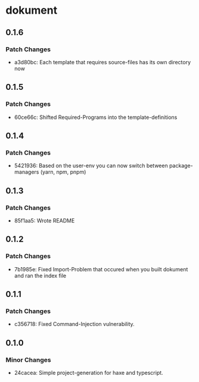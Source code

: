 # dokument

## 0.1.6

### Patch Changes

- a3d80bc: Each template that requires source-files has its own directory now

## 0.1.5

### Patch Changes

- 60ce66c: Shifted Required-Programs into the template-definitions

## 0.1.4

### Patch Changes

- 5421936: Based on the user-env you can now switch between package-managers (yarn, npm, pnpm)

## 0.1.3

### Patch Changes

- 85f1aa5: Wrote README

## 0.1.2

### Patch Changes

- 7b1985e: Fixed Import-Problem that occured when you built dokument and ran the index file

## 0.1.1

### Patch Changes

- c356718: Fixed Command-Injection vulnerability.

## 0.1.0

### Minor Changes

- 24cacea: Simple project-generation for haxe and typescript.
